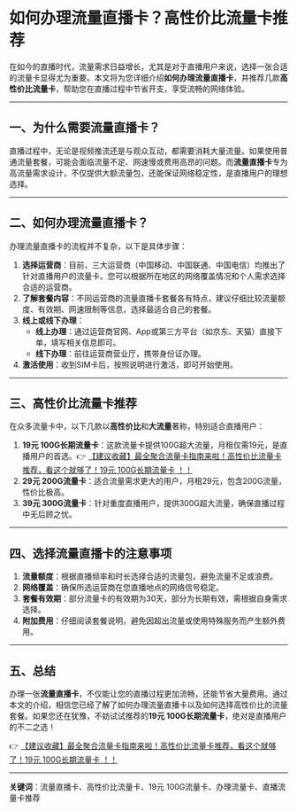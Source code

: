 # 如何办理流量直播卡？高性价比流量卡推荐

在如今的直播时代，流量需求日益增长，尤其是对于直播用户来说，选择一张合适的流量卡显得尤为重要。本文将为您详细介绍**如何办理流量直播卡**，并推荐几款**高性价比流量卡**，帮助您在直播过程中节省开支，享受流畅的网络体验。

---

## 一、为什么需要流量直播卡？

直播过程中，无论是视频推流还是与观众互动，都需要消耗大量流量。如果使用普通流量套餐，可能会面临流量不足、网速慢或费用高昂的问题。而**流量直播卡**专为高流量需求设计，不仅提供大额流量包，还能保证网络稳定性，是直播用户的理想选择。

---

## 二、如何办理流量直播卡？

办理流量直播卡的流程并不复杂，以下是具体步骤：

1. **选择运营商**：目前，三大运营商（中国移动、中国联通、中国电信）均推出了针对直播用户的流量卡。您可以根据所在地区的网络覆盖情况和个人需求选择合适的运营商。
2. **了解套餐内容**：不同运营商的流量直播卡套餐各有特点，建议仔细比较流量额度、有效期、网速限制等信息，选择最适合自己的套餐。
3. **线上或线下办理**：
   - **线上办理**：通过运营商官网、App或第三方平台（如京东、天猫）直接下单，填写相关信息即可。
   - **线下办理**：前往运营商营业厅，携带身份证办理。
4. **激活使用**：收到SIM卡后，按照说明进行激活，即可开始使用。

---

## 三、高性价比流量卡推荐

在众多流量卡中，以下几款以**高性价比**和**大流量**著称，特别适合直播用户：

1. **19元 100G长期流量卡**：这款流量卡提供100G超大流量，月租仅需19元，是直播用户的首选。👉 [【建议收藏】最全聚合流量卡指南来啦！高性价比流量卡推荐，看这个就够了！19元 100G长期流量卡 ！！](https://bit.ly/Liuliangka)
2. **29元 200G流量卡**：适合流量需求更大的用户，月租29元，包含200G流量，性价比极高。
3. **39元 300G流量卡**：针对重度直播用户，提供300G超大流量，确保直播过程中无后顾之忧。

---

## 四、选择流量直播卡的注意事项

1. **流量额度**：根据直播频率和时长选择合适的流量包，避免流量不足或浪费。
2. **网络覆盖**：确保所选运营商在您直播地点的网络信号稳定。
3. **套餐有效期**：部分流量卡的有效期为30天，部分为长期有效，需根据自身需求选择。
4. **附加费用**：仔细阅读套餐说明，避免因超出流量或使用特殊服务而产生额外费用。

---

## 五、总结

办理一张**流量直播卡**，不仅能让您的直播过程更加流畅，还能节省大量费用。通过本文的介绍，相信您已经了解了如何办理流量直播卡以及如何选择高性价比的流量套餐。如果您还在犹豫，不妨试试推荐的**19元 100G长期流量卡**，绝对是直播用户的不二之选！

👉 [【建议收藏】最全聚合流量卡指南来啦！高性价比流量卡推荐，看这个就够了！19元 100G长期流量卡 ！！](https://bit.ly/Liuliangka)

---

**关键词**：流量直播卡、高性价比流量卡、19元 100G流量卡、办理流量卡、直播流量卡推荐